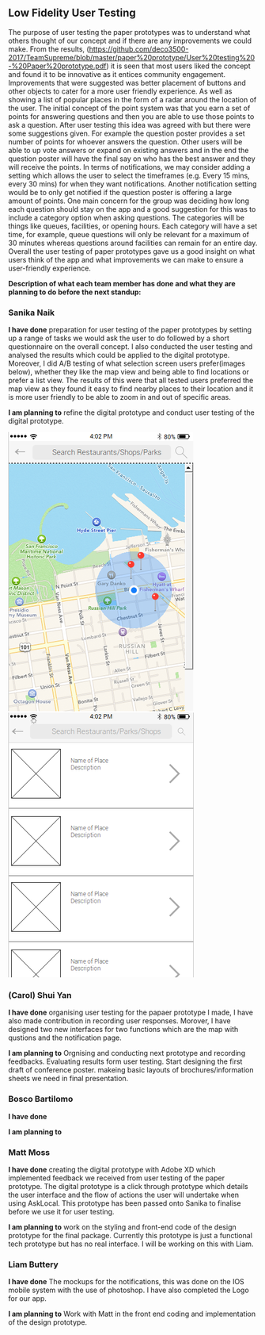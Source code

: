 ## Low Fidelity User Testing
The purpose of user testing the paper prototypes was to understand what others thought of our concept and if there are any improvements we could make. From the results, (https://github.com/deco3500-2017/TeamSupreme/blob/master/paper%20prototype/User%20testing%20-%20Paper%20prototype.pdf) it is seen that most users liked the concept and found it to be innovative as it entices community engagement. Improvements that were suggested was better placement of buttons and other objects to cater for a more user friendly experience. As well as showing a list of popular places in the form of a radar around the location of the user. The initial concept of the point system was that you earn a set of points for answering questions and then you are able to use those points to ask a question. After user testing this idea was agreed with but there were some suggestions given. For example the question poster provides a set number of points for whoever answers the question. Other users will be able to up vote answers or expand on existing answers and in the end the question poster will have the final say on who has the best answer and they will receive the points. In terms of notifications, we may consider adding a setting which allows the user to select the timeframes (e.g. Every 15 mins, every 30 mins) for when they want notifications. Another notification setting would be to only get notified if the question poster is offering a large amount of points. One main concern for the group was deciding how long each question should stay on the app and a good suggestion for this was to include a category option when asking questions. The categories will be things like queues, facilities, or opening hours. Each category will have a set time, for example, queue questions will only be relevant for a maximum of 30 minutes whereas questions around facilities can remain for an entire day. Overall the user testing of paper prototypes gave us a good insight on what users think of the app and what improvements we can make to ensure a user-friendly experience. 

**Description of what each team member has done and what they are planning to do before the next standup:** 

### Sanika Naik
**I have done** preparation for user testing of the paper prototypes by setting up a range of tasks we would ask the user to do followed by a short questionnaire on the overall concept. I also conducted the user testing and analysed the results which could be applied to the digital prototype. Moreover, I did A/B testing of what selection screen users prefer(images below), whether they like the map view and being able to find locations or prefer a list view. The results of this were that all tested users preferred the map view as they found it easy to find nearby places to their location and it is more user friendly to be able to zoom in and out of specific areas.

**I am planning to** refine the digital prototype and conduct user testing of the digital prototype. 

![MapView](https://github.com/deco3500-2017/TeamSupreme/blob/master/paper%20prototype/map.PNG) ![ListView](https://github.com/deco3500-2017/TeamSupreme/blob/master/paper%20prototype/list.PNG)


### (Carol) Shui Yan

**I have done** organising user testing for the papaer prototype I made, I have also made contribution in recording user responses. Morover, I have designed two new interfaces for two functions which are the map with qustions and the notification page.  

**I am planning to**  Orgnising and conducting next prototype and recording feedbacks. Evaluating results form user testing. Start designing the first draft of conference poster. makeing basic layouts of brochures/information sheets we need in final presentation.

### Bosco Bartilomo

**I have done**

**I am planning to**

### Matt Moss

**I have done** creating the digital prototype with Adobe XD which implemented feedback we received from user testing of the paper prototype. The digital prototype is a click through prototype which details the user interface and the flow of actions the user will undertake when using AskLocal. This prototype has been passed onto Sanika to finalise before we use it for user testing.

**I am planning to** work on the styling and front-end code of the design prototype for the final package. Currently this prototype is just a functional tech prototype but has no real interface. I will be working on this with Liam. 

### Liam Buttery

**I have done** The mockups for the notifications, this was done on the IOS mobile system with the use of photoshop. I have also completed the Logo for our app.

**I am planning to** Work with Matt in the front end coding and implementation of the design prototype.
